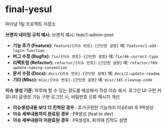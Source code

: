 # final-yesul
파이널 1팀 프로젝트 저장소

**브랜치 네이밍 규칙 예시:**
브랜치 예시: feat/1-admin-post

- **기능 추가 (Feature):** `feature/{이슈 번호}-{간단한 설명}` 예: `feature/1-add-login-function`
- **버그 수정 (Bugfix):** `fix/{이슈 번호}-{간단한 설명}` 예: `fix/46-correct-typo`
- **리팩토링 (Refactor):** `refactor/{이슈 번호}-{간단한 설명}` 예: `refactor/789-update-naming-convention`
- **문서 수정 (Docs):** `docs/{이슈 번호}-{간단한 설명}` 예: `docs/2-update-readme`
- **기타 (Misc):** `misc/{이슈 번호}-{간단한 설명}` 예: `misc/345-cleanup-code`

**이슈 생성 기준:** 하루에 할 수 있는 정도를 예상해서 작성
이슈 예시: 로그인 UI 구현
          커뮤니티 글생성 기능 구현
          로그인 시, 비밀번호 오류 메시지 개선

- **이슈생성내용 보다 더 진척된 경우** : 추가구현한 기능까지 이슈Edit 후 PR생성
- **이슈 세부내용까지 완료된 경우** : PR생성 (feat to dev)
- **이슈 세부내용이 미완료된 경우** : PR생성X, 회의때 진척도 설명
